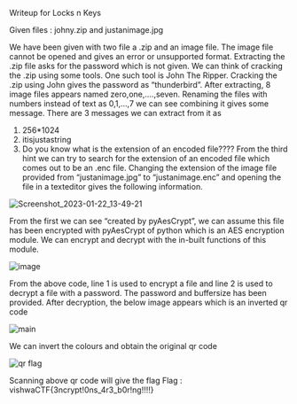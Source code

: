 Writeup for Locks n Keys

Given files : johny.zip and justanimage.jpg

We have been given with two file a .zip and an image file. The image file cannot be opened and gives an error or unsupported format.
Extracting the .zip file asks for the password which is not given. We can think of cracking the .zip using some tools.
One such tool is John The Ripper. Cracking the .zip using John gives the password as “thunderbird”.
After extracting, 8 image files appears named zero,one,….,seven. Renaming the files with numbers instead of text as 0,1,…,7 we can see combining it gives some message. There are 3 messages we can extract from it as
1.	256*1024
2.	itisjustastring
3.	Do you know what is the extension of an encoded file????
From the third hint we can try to search for the extension of an encoded file which comes out to be an .enc file.
Changing the extension of the image file provided from “justanimage.jpg” to “justanimage.enc” and opening the file in a texteditor gives the following information.

![Screenshot_2023-01-22_13-49-21](https://user-images.githubusercontent.com/111695465/213907503-51a292d4-da10-4cc5-a3ea-44e3ef460e49.png)

From the first we can see “created by pyAesCrypt”, we can assume this file has been encrypted with pyAesCrypt of python which is an AES encryption module.
We can encrypt and decrypt with the in-built functions of this module.

![image](https://user-images.githubusercontent.com/111695465/213907524-e58dbe9e-bdab-49df-932b-4d9c7721eac3.png)

From the above code, line 1 is used to encrypt a file and line 2 is used to decrypt a file with a password.
The password and buffersize has been provided.
After decryption, the below image appears which is an inverted qr code

![main](https://user-images.githubusercontent.com/111695465/213907533-2c4bbbc9-e004-4ea6-bc90-183e85cc700e.png)

We can invert the colours and obtain the original qr code

![qr flag](https://user-images.githubusercontent.com/111695465/213907544-9693e3e1-15b5-48bd-b62d-ee5a8ceb57ee.jpg)

Scanning above qr code will give the flag
Flag : vishwaCTF{3ncrypt!0ns_4r3_b0r!ng!!!!}
